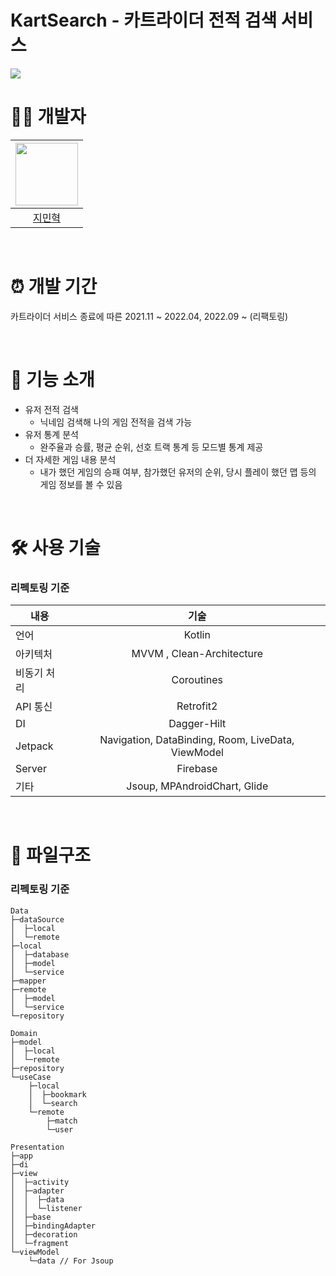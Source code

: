 # KartSearch - 카트라이더 전적 검색 서비스

<img src="https://s3.us-west-2.amazonaws.com/secure.notion-static.com/a768e840-f2b0-4f8c-b639-798453893928/Surface_Pro_8_-_1.png?X-Amz-Algorithm=AWS4-HMAC-SHA256&X-Amz-Content-Sha256=UNSIGNED-PAYLOAD&X-Amz-Credential=AKIAT73L2G45EIPT3X45%2F20221017%2Fus-west-2%2Fs3%2Faws4_request&X-Amz-Date=20221017T014926Z&X-Amz-Expires=86400&X-Amz-Signature=c4c60c19e879e225584d2a84913c1f432ee67124b16610c0441c1df318181c97&X-Amz-SignedHeaders=host&response-content-disposition=filename%20%3D%22Surface_Pro_8_-_1.png%22&x-id=GetObject">

<br>

# 👨‍💻 개발자

|<img src="https://avatars.githubusercontent.com/u/63153516?v=4" width="100"/>|
|:--:|
|[지민혁](https://github.com/MinHyukJi1226)|

<br>

# ⏰ 개발 기간

카트라이더 서비스 종료에 따른 
2021.11 ~ 2022.04, 2022.09 ~ (리팩토링)

<br>

# 📝 기능 소개

- 유저 전적 검색
    - 닉네임 검색해 나의 게임 전적을 검색 가능
- 유저 통계 분석
    - 완주율과 승률, 평균 순위, 선호 트랙 통계 등 모드별 통계 제공
- 더 자세한 게임 내용 분석
    - 내가 했던 게임의 승패 여부, 참가했던 유저의 순위, 당시 플레이 했던 맵 등의 게임 정보를 볼 수 있음

<br>

# 🛠️ 사용 기술

### 리펙토링 기준

| 내용 | 기술 |
|---|:---:|
| 언어 | Kotlin |
|아키텍처| MVVM , Clean-Architecture|
|비동기 처리| Coroutines |
| API 통신 | Retrofit2 |
| DI | Dagger-Hilt |
| Jetpack | Navigation, DataBinding, Room, LiveData, ViewModel |
| Server | Firebase |
| 기타 | Jsoup, MPAndroidChart, Glide |
<br>

# 📁 파일구조

### 리펙토링 기준

```
Data
├─dataSource
│  ├─local
│  └─remote
├─local
│  ├─database
│  ├─model
│  └─service
├─mapper
├─remote
│  ├─model
│  └─service
└─repository

Domain
├─model
│  ├─local
│  └─remote
├─repository
└─useCase
    ├─local
    │  ├─bookmark
    │  └─search
    └─remote
        ├─match
        └─user

Presentation
├─app
├─di
├─view
│  ├─activity
│  ├─adapter
│  │  ├─data
│  │  └─listener
│  ├─base
│  ├─bindingAdapter
│  ├─decoration
│  └─fragment
└─viewModel
    └─data // For Jsoup
```
